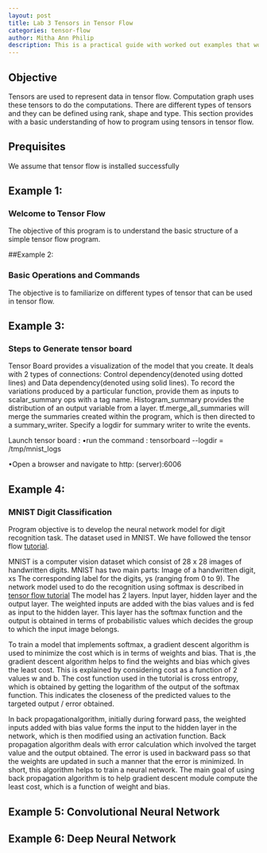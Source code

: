 ```yaml
---
layout: post
title: Lab 3 Tensors in Tensor Flow  
categories: tensor-flow
author: Mitha Ann Philip
description: This is a practical guide with worked out examples that would help you familiarize with Tensor Flow.
---
```

## Objective
Tensors are used to represent data in tensor flow. Computation graph uses these tensors to do the computations. There are different 
types of tensors and they can be defined using rank, shape and type. This section provides with a basic understanding of how to program 
using tensors in tensor flow. 

## Prequisites
We assume that tensor flow is installed successfully

## Example 1: 
### Welcome to Tensor Flow 
The objective of this program is to understand the basic structure of a simple tensor flow program.

##Example 2: 
### Basic Operations and Commands
The objective is to familiarize on different types of tensor that can be used in tensor flow.

## Example 3: 
### Steps to Generate tensor board

Tensor Board provides a visualization of the model that you create. It deals with 2 types of connections: Control dependency(denoted using dotted lines) and Data dependency(denoted using solid lines). To record the variations produced by a particular function, provide them as inputs to scalar_summary ops with a tag name. Histogram_summary provides the distribution of an output variable from a layer. tf.merge_all_summaries will merge the summaries created within the program, which is then directed to a summary_writer. Specify a logdir for summary writer to write the events.

Launch tensor board :
•run the command :   tensorboard --logdir = /tmp/mnist_logs 

•Open a browser and navigate to   http: (server):6006

## Example 4: 
### MNIST Digit Classification
Program objective is to develop the neural network model for digit recognition task. The dataset used in MNIST. We have followed the tensor flow [tutorial](tensorflow.org).

MNIST is a computer vision dataset which consist of 28 x 28 images of handwritten digits. MNIST has two main parts: Image of a handwritten digit, xs The corresponding label for the digits, ys (ranging from 0 to 9). 
The network model used to do the recognition using softmax is described in [tensor flow tutorial](https://www.tensorflow.org/versions/r0.9/tutorials/mnist/beginners/index.html)
The model has 2 layers. Input layer, hidden layer and the output layer. The weighted inputs are added with the bias values and is fed as input to the hidden layer. This layer has the softmax function and the output is obtained in terms of probabilistic values which decides the group to which the input image belongs.

To train a model that implements softmax, a gradient descent algorithm is used to minimize the cost which is in terms of weights and bias. That is ,the gradient descent algorithm helps to find the weights and bias which gives the least cost. This is explained by considering cost as a function of 2 values w and b. The cost function used in the tutorial is cross entropy, which is obtained by getting the logarithm of the output of the softmax function. This indicates the closeness of the predicted values to the targeted output / error obtained.

In back propagationalgorithm, initially during forward pass, the weighted inputs added with bias value forms the input to the hidden layer in the network, which is then modified using an activation function. Back propagation algorithm deals with error calculation which involved the target value and the output obtained. The error is used in backward pass so that the weights are updated in such a manner that the error is minimized. In short, this algorithm helps to train a neural network. The main goal of using back propagation algorithm is to help gradient descent module compute the least cost, which is a function of weight and bias.

## Example 5: Convolutional Neural Network
## Example 6: Deep Neural Network




